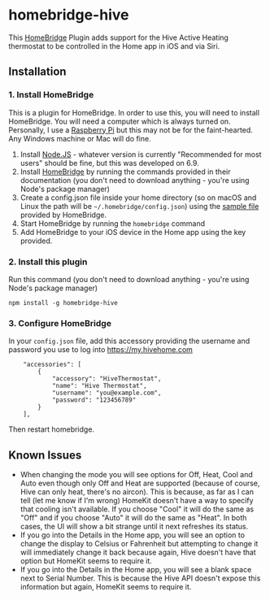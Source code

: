 # homebridge-hive

This [HomeBridge](https://github.com/nfarina/homebridge) Plugin adds support for the Hive Active Heating thermostat to be controlled in the Home app in iOS and via Siri.


## Installation

### 1. Install HomeBridge

This is a plugin for HomeBridge. In order to use this, you will need to install HomeBridge. You will need a computer which is always turned on. Personally, I use a [Raspberry Pi](https://www.raspberrypi.org) but this may not be for the faint-hearted. Any Windows machine or Mac will do fine.

1. Install [Node.JS](https://nodejs.org) - whatever version is currently "Recommended for most users" should be fine, but this was developed on 6.9.
2. Install [HomeBridge](https://github.com/nfarina/homebridge) by running the commands provided in their documentation (you don't need to download anything - you're using Node's package manager)
3. Create a config.json file inside your home directory (so on macOS and Linux the path will be `~/.homebridge/config.json`) using the [sample file](https://github.com/nfarina/homebridge/blob/master/config-sample.json) provided by HomeBridge.
4. Start HomeBridge by running the `homebridge` command
5. Add HomeBridge to your iOS device in the Home app using the key provided.

### 2. Install this plugin

Run this command (you don't need to download anything - you're using Node's package manager)

```
npm install -g homebridge-hive
```

### 3. Configure HomeBridge

In your `config.json` file, add this accessory providing the username and password you use to log into https://my.hivehome.com

```
    "accessories": [
        {
            "accessory": "HiveThermostat",
            "name": "Hive Thermostat",
            "username": "you@example.com",
            "password": "123456789"
        }
    ],
```

Then restart homebridge.

## Known Issues

* When changing the mode you will see options for Off, Heat, Cool and Auto even though only Off and Heat are supported (because of course, Hive can only heat, there's no aircon). This is because, as far as I can tell (let me know if I'm wrong) HomeKit doesn't have a way to specify that cooling isn't available. If you choose "Cool" it will do the same as "Off" and if you choose "Auto" it will do the same as "Heat". In both cases, the UI will show a bit strange until it next refreshes its status.
* If you go into the Details in the Home app, you will see an option to change the display to Celsius or Fahrenheit but attempting to change it will immediately change it back because again, Hive doesn't have that option but HomeKit seems to require it.
* If you go into the Details in the Home app, you will see a blank space next to Serial Number. This is because the Hive API doesn't expose this information but again, HomeKit seems to require it.